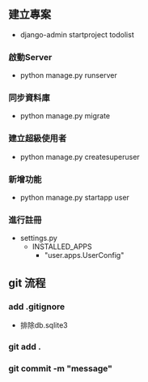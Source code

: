 ##  建立專案  
- django-admin startproject todolist

### 啟動Server 
- python manage.py runserver 

### 同步資料庫 
- python manage.py migrate

### 建立超級使用者 
- python manage.py createsuperuser

### 新增功能 
- python manage.py startapp user

### 進行註冊
- settings.py
    - INSTALLED_APPS 
        -  "user.apps.UserConfig"

## git 流程

### add .gitignore
- 排除db.sqlite3

### git add .

### git commit -m "message"